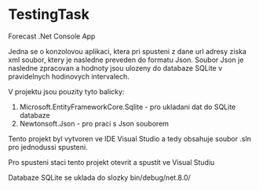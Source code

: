 # TestingTask
Forecast .Net Console App

Jedna se o konzolovou aplikaci, ktera pri spusteni z dane url adresy ziska xml soubor, ktery je nasledne preveden do formatu Json.
Soubor Json je nasledne zpracovan a hodnoty jsou ulozeny do databaze SQLite v pravidelnych hodinovych intervalech.

V projektu jsou pouzity tyto balicky:
1) Microsoft.EntityFrameworkCore.Sqlite - pro ukladani dat do SQLite databaze
2) Newtonsoft.Json - pro praci s Json souborem

Tento projekt byl vytvoren ve IDE Visual Studio a tedy obsahuje soubor .sln pro jednodussi spusteni.

Pro spusteni staci tento projekt otevrit a spustit ve Visual Studiu

Databaze SQLite se uklada do slozky bin/debug/net.8.0/
